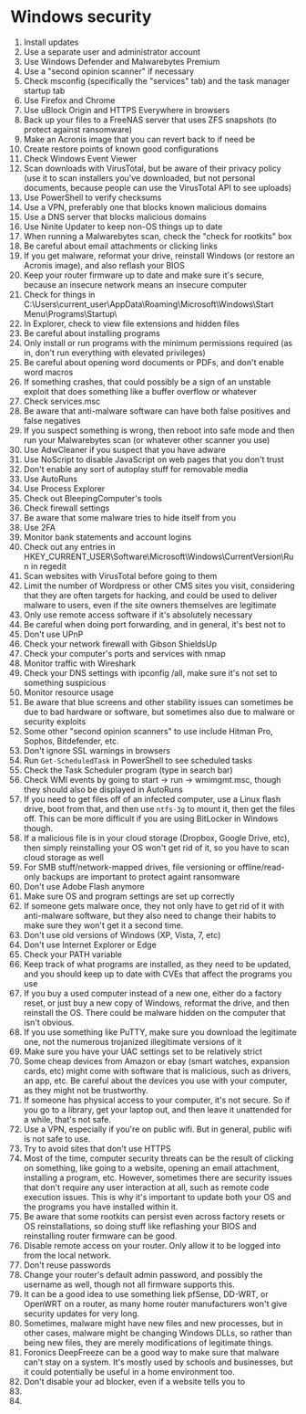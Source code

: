 # Windows security

1. Install updates
2. Use a separate user and administrator account
3. Use Windows Defender and Malwarebytes Premium
4. Use a "second opinion scanner" if necessary
5. Check msconfig (specifically the "services" tab) and the task manager startup tab
6. Use Firefox and Chrome
7. Use uBlock Origin and HTTPS Everywhere in browsers
8. Back up your files to a FreeNAS server that uses ZFS snapshots (to protect against ransomware)
9. Make an Acronis image that you can revert back to if need be
10. Create restore points of known good configurations
11. Check Windows Event Viewer
12. Scan downloads with VirusTotal, but be aware of their privacy policy (use it to scan installers you've downloaded, but not personal documents, because people can use the VirusTotal API to see uploads)
13. Use PowerShell to verify checksums
14. Use a VPN, preferably one that blocks known malicious domains
15. Use a DNS server that blocks malicious domains
16. Use Ninite Updater to keep non-OS things up to date
17. When running a Malwarebytes scan, check the "check for rootkits" box
18. Be careful about email attachments or clicking links
19. If you get malware, reformat your drive, reinstall Windows (or restore an Acronis image), and also reflash your BIOS
20. Keep your router firmware up to date and make sure it's secure, because an insecure network means an insecure computer
21. Check for things in C:\Users\current_user\AppData\Roaming\Microsoft\Windows\Start Menu\Programs\Startup\ 
22. In Explorer, check to view file extensions and hidden files
23. Be careful about installing programs
24. Only install or run programs with the minimum permissions required (as in, don't run everything with elevated privileges)
25. Be careful about opening word documents or PDFs, and don't enable word macros
26. If something crashes, that could possibly be a sign of an unstable exploit that does something like a buffer overflow or whatever
27. Check services.msc
28. Be aware that anti-malware software can have both false positives and false negatives
29. If you suspect something is wrong, then reboot into safe mode and then run your Malwarebytes scan (or whatever other scanner you use)
30. Use AdwCleaner if you suspect that you have adware
31. Use NoScript to disable JavaScript on web pages that you don't trust
32. Don't enable any sort of autoplay stuff for removable media
33. Use AutoRuns
34. Use Process Explorer
35. Check out BleepingComputer's tools
36. Check firewall settings
37. Be aware that some malware tries to hide itself from you
38. Use 2FA
39. Monitor bank statements and account logins
40. Check out any entries in HKEY_CURRENT_USER\Software\Microsoft\Windows\CurrentVersion\Run in regedit
41. Scan websites with VirusTotal before going to them
42. Limit the number of Wordpress or other CMS sites you visit, considering that they are often targets for hacking, and could be used to deliver malware to users, even if the site owners themselves are legitimate
43. Only use remote access software if it's absolutely necessary
44. Be careful when doing port forwarding, and in general, it's best not to
45. Don't use UPnP
46. Check your network firewall with Gibson ShieldsUp
47. Check your computer's ports and services with nmap
48. Monitor traffic with Wireshark
49. Check your DNS settings with ipconfig /all, make sure it's not set to something suspicious
50. Monitor resource usage
51. Be aware that blue screens and other stability issues can sometimes be due to bad hardware or software, but sometimes also due to malware or security exploits
52. Some other "second opinion scanners" to use include Hitman Pro, Sophos, Bitdefender, etc.
53. Don't ignore SSL warnings in browsers
54. Run `Get-ScheduledTask` in PowerShell to see scheduled tasks
55. Check the Task Scheduler program (type in search bar)
56. Check WMI events by going to start -> run -> wmimgmt.msc, though they should also be displayed in AutoRuns
57. If you need to get files off of an infected computer, use a Linux flash drive, boot from that, and then use `ntfs-3g` to mount it, then get the files off. This can be more difficult if you are using BitLocker in Windows though.
58. If a malicious file is in your cloud storage (Dropbox, Google Drive, etc), then simply reinstalling your OS won't get rid of it, so you have to scan cloud storage as well
59. For SMB stuff/network-mapped drives, file versioning or offline/read-only backups are important to protect againt ransomware
60. Don't use Adobe Flash anymore
61. Make sure OS and program settings are set up correctly
62. If someone gets malware once, they not only have to get rid of it with anti-malware software, but they also need to change their habits to make sure they won't get it a second time.
63. Don't use old versions of Windows (XP, Vista, 7, etc)
64. Don't use Internet Explorer or Edge
65. Check your PATH variable
66. Keep track of what programs are installed, as they need to be updated, and you should keep up to date with CVEs that affect the programs you use
67. If you buy a used computer instead of a new one, either do a factory reset, or just buy a new copy of Windows, reformat the drive, and then reinstall the OS. There could be malware hidden on the computer that isn't obvious.
68. If you use something like PuTTY, make sure you download the legitimate one, not the numerous trojanized illegitimate versions of it
69. Make sure you have your UAC settings set to be relatively strict
70. Some cheap devices from Amazon or ebay (smart watches, expansion cards, etc) might come with software that is malicious, such as drivers, an app, etc. Be careful about the devices you use with your computer, as they might not be trustworthy.
71. If someone has physical access to your computer, it's not secure. So if you go to a library, get your laptop out, and then leave it unattended for a while, that's not safe.
72. Use a VPN, especially if you're on public wifi. But in general, public wifi is not safe to use.
73. Try to avoid sites that don't use HTTPS
74. Most of the time, computer security threats can be the result of clicking on something, like going to a website, opening an email attachment, installing a program, etc. However, sometimes there are security issues that don't require any user interaction at all, such as remote code execution issues. This is why it's important to update both your OS and the programs you have installed within it.
75. Be aware that some rootkits can persist even across factory resets or OS reinstallations, so doing stuff like reflashing your BIOS and reinstalling router firmware can be good.
76. Disable remote access on your router. Only allow it to be logged into from the local network.
77. Don't reuse passwords
78. Change your router's default admin password, and possibly the username as well, though not all firmware supports this.
79. It can be a good idea to use something liek pfSense, DD-WRT, or OpenWRT on a router, as many home router manufacturers won't give security updates for very long.
80. Sometimes, malware might have new files and new processes, but in other cases, malware might be changing Windows DLLs, so rather than being new files, they are merely modifications of legitimate things.
81. Foronics DeepFreeze can be a good way to make sure that malware can't stay on a system. It's mostly used by schools and businesses, but it could potentially be useful in a home environment too.
82. Don't disable your ad blocker, even if a website tells you to
83. 
76. 
